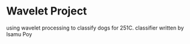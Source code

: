 # Wavelet Project

using wavelet processing to classify dogs for 251C. classifier written by Isamu Poy
